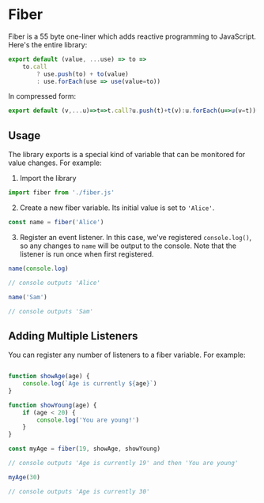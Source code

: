 # Fiber

Fiber is a 55 byte one-liner which adds reactive programming to JavaScript. Here's the entire library:

```js
export default (value, ...use) => to =>
	to.call
		? use.push(to) + to(value)
		: use.forEach(use => use(value=to))
```

In compressed form:

```js
export default (v,...u)=>t=>t.call?u.push(t)+t(v):u.forEach(u=>u(v=t))
```

## Usage

The library exports is a special kind of variable that can be monitored for value changes. For example:

1. Import the library 

```js
import fiber from './fiber.js'
```

2. Create a new fiber variable. Its initial value is set to `'Alice'`.

```js
const name = fiber('Alice')
```

3. Register an event listener. In this case, we've registered `console.log()`, so any changes to `name` will be output to the console. Note that the listener is run once when first registered.

```js
name(console.log)

// console outputs 'Alice'

name('Sam')

// console outputs 'Sam'
```

## Adding Multiple Listeners

You can register any number of listeners to a fiber variable. For example:

```js

function showAge(age) {
	console.log(`Age is currently ${age}`)
}

function showYoung(age) {
	if (age < 20) {
		console.log('You are young!')
	}
}

const myAge = fiber(19, showAge, showYoung)

// console outputs 'Age is currently 19' and then 'You are young'

myAge(30)

// console outputs 'Age is currently 30'
```
